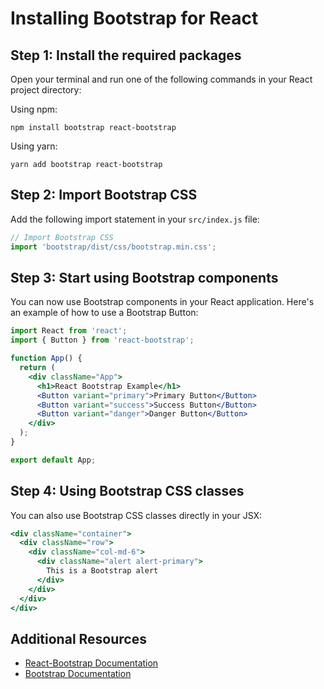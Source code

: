 # Installing Bootstrap for React

## Step 1: Install the required packages

Open your terminal and run one of the following commands in your React project directory:

Using npm:
```
npm install bootstrap react-bootstrap
```

Using yarn:
```
yarn add bootstrap react-bootstrap
```

## Step 2: Import Bootstrap CSS

Add the following import statement in your `src/index.js` file:

```javascript
// Import Bootstrap CSS
import 'bootstrap/dist/css/bootstrap.min.css';
```

## Step 3: Start using Bootstrap components

You can now use Bootstrap components in your React application. Here's an example of how to use a Bootstrap Button:

```jsx
import React from 'react';
import { Button } from 'react-bootstrap';

function App() {
  return (
    <div className="App">
      <h1>React Bootstrap Example</h1>
      <Button variant="primary">Primary Button</Button>
      <Button variant="success">Success Button</Button>
      <Button variant="danger">Danger Button</Button>
    </div>
  );
}

export default App;
```

## Step 4: Using Bootstrap CSS classes

You can also use Bootstrap CSS classes directly in your JSX:

```jsx
<div className="container">
  <div className="row">
    <div className="col-md-6">
      <div className="alert alert-primary">
        This is a Bootstrap alert
      </div>
    </div>
  </div>
</div>
```

## Additional Resources

- [React-Bootstrap Documentation](https://react-bootstrap.github.io/)
- [Bootstrap Documentation](https://getbootstrap.com/)